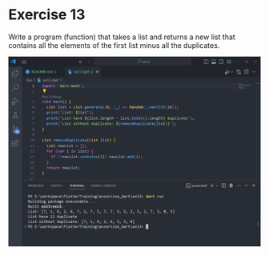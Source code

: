 # Exercise 13

Write a program (function) that takes a list and returns a new list that contains all the elements of the first list minus all the duplicates.

![Alt text](image.png)

